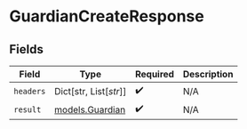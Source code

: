 # GuardianCreateResponse


## Fields

| Field                                    | Type                                     | Required                                 | Description                              |
| ---------------------------------------- | ---------------------------------------- | ---------------------------------------- | ---------------------------------------- |
| `headers`                                | Dict[str, List[*str*]]                   | :heavy_check_mark:                       | N/A                                      |
| `result`                                 | [models.Guardian](../models/guardian.md) | :heavy_check_mark:                       | N/A                                      |